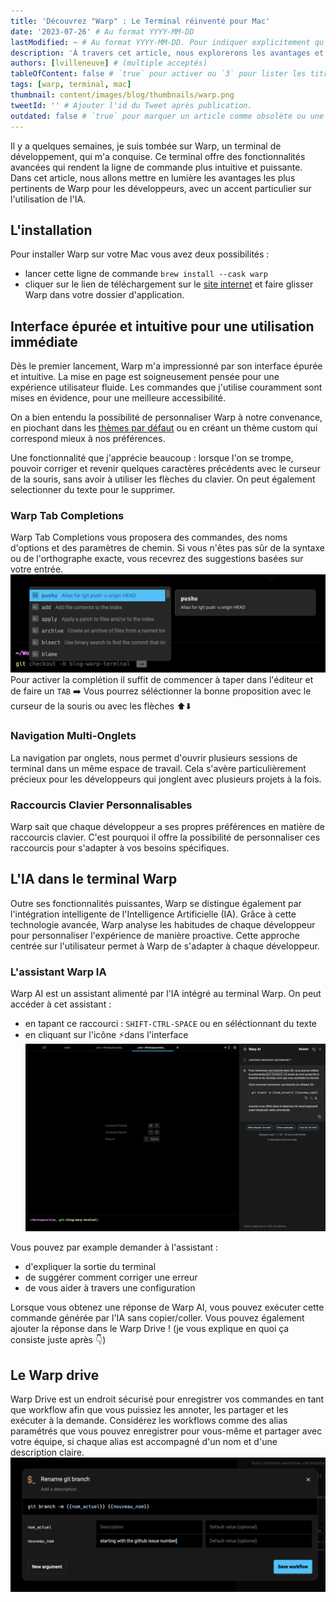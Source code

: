 ```yaml
---
title: 'Découvrez "Warp" : Le Terminal réinventé pour Mac'
date: '2023-07-26' # Au format YYYY-MM-DD
lastModified: ~ # Au format YYYY-MM-DD. Pour indiquer explicitement qu'un article à été mis à jour
description: 'À travers cet article, nous explorerons les avantages et les fonctionnalités les plus remarquables de "Warp", le terminal révolutionnaire pour Mac.'
authors: [lvilleneuve] # (multiple acceptés)
tableOfContent: false # `true` pour activer ou `3` pour lister les titres sur 3 niveaux.
tags: [warp, terminal, mac]
thumbnail: content/images/blog/thumbnails/warp.png
tweetId: '' # Ajouter l'id du Tweet après publication.
outdated: false # `true` pour marquer un article comme obsolète ou une chaîne de caractère pour un message spécifique à afficher
---
```


Il y a quelques semaines, je suis tombée sur Warp, un terminal de développement, qui m'a conquise.
Ce terminal offre des fonctionnalités avancées qui rendent la ligne de commande plus intuitive et puissante. 
Dans cet article, nous allons mettre en lumière les avantages les plus pertinents de Warp pour les développeurs, avec un accent particulier sur l'utilisation de l'IA.

## L'installation
Pour installer Warp sur votre Mac vous avez deux possibilités :
- lancer cette ligne de commande ```brew install --cask warp```
- cliquer sur le lien de téléchargement sur le [site internet](https://www.warp.dev/) et faire glisser Warp dans votre dossier d'application.

## Interface épurée et intuitive pour une utilisation immédiate
Dès le premier lancement, Warp m'a impressionné par son interface épurée et intuitive. La mise en page est soigneusement pensée pour une expérience utilisateur fluide.
Les commandes que j'utilise couramment sont mises en évidence, pour une meilleure accessibilité.

On a bien entendu la possibilité de personnaliser Warp à notre convenance, en piochant dans les [thèmes par défaut](https://docs.warp.dev/appearance/themes) ou en créant un thème custom qui correspond mieux à nos préférences.

Une fonctionnalité que j'apprécie beaucoup : lorsque l'on se trompe, pouvoir corriger et revenir quelques caractères précédents avec le curseur de la souris, sans avoir à utiliser les flèches du clavier.
On peut également selectionner du texte pour le supprimer.

### Warp Tab Completions
Warp Tab Completions vous proposera des commandes, des noms d'options et des paramètres de chemin. 
Si vous n'êtes pas sûr de la syntaxe ou de l'orthographe exacte, vous recevrez des suggestions basées sur votre entrée.
![Mode dark 1](content/images/blog/2023/warp-terminal/completion.png)
Pour activer la complétion il suffit de commencer à taper dans l'éditeur et de faire un ```TAB```  ➡️
Vous pourrez séléctionner la bonne proposition avec le curseur de la souris ou avec les flèches ⬆️⬇️

### Navigation Multi-Onglets
La navigation par onglets, nous permet d'ouvrir plusieurs sessions de terminal dans un même espace de travail.
Cela s'avère particulièrement précieux pour les développeurs qui jonglent avec plusieurs projets à la fois.

### Raccourcis Clavier Personnalisables
Warp sait que chaque développeur a ses propres préférences en matière de raccourcis clavier. C'est pourquoi il offre la possibilité de personnaliser ces raccourcis pour s'adapter à vos besoins spécifiques.

## L'IA dans le terminal Warp
Outre ses fonctionnalités puissantes, Warp se distingue également par l'intégration intelligente de l'Intelligence Artificielle (IA). 
Grâce à cette technologie avancée, Warp analyse les habitudes de chaque développeur pour personnaliser l'expérience de manière proactive. 
Cette approche centrée sur l'utilisateur permet à Warp de s'adapter à chaque développeur.

### L'assistant Warp IA
Warp AI est un assistant alimenté par l'IA intégré au terminal Warp.
On peut accéder à cet assistant :
- en tapant ce raccourci : ```SHIFT-CTRL-SPACE``` ou en séléctionnant du texte
- en cliquant sur l'icône ⚡️dans l'interface
![Mode dark 1](content/images/blog/2023/warp-terminal/warp-ia.png)

Vous pouvez par example demander à l'assistant : 
- d'expliquer la sortie du terminal
- de suggérer comment corriger une erreur
- de vous aider à travers une configuration

Lorsque vous obtenez une réponse de Warp AI, vous pouvez exécuter cette commande générée par l'IA sans copier/coller.
Vous pouvez également ajouter la réponse dans le Warp Drive ! (je vous explique en quoi ça consiste juste après 👇)

## Le Warp drive
Warp Drive est un endroit sécurisé pour enregistrer vos commandes en tant que workflow afin que vous puissiez les annoter, les partager et les exécuter à la demande.
Considérez les workflows comme des alias paramétrés que vous pouvez enregistrer pour vous-même et partager avec votre équipe, si chaque alias est accompagné d'un nom et d'une description claire.
![Mode dark 1](content/images/blog/2023/warp-terminal/warp-drive.png)


